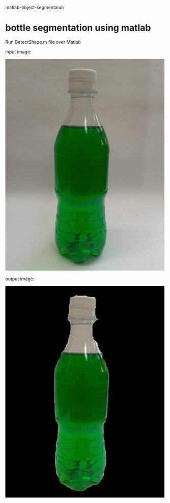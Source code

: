 matlab-object-segmentaion
# bottle segmentation using matlab

Run DetectShape.m file over Matlab

input image:

![alt text](https://github.com/jasonchen22/matlab-object-segmentaion/blob/master/ref.jpg?raw=true) 

output image:

![alt text](https://github.com/jasonchen22/matlab-object-segmentaion/blob/master/result.jpg?raw=true)

